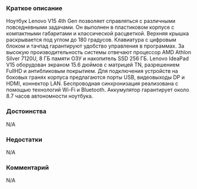 ### **Краткое описание**
Ноутбук Lenovo V15 4th Gen позволяет справляться с различными повседневными задачами. Он выполнен в пластиковом корпусе с компактными габаритами и классической расцветкой. Верхняя крышка раскрывается под углом до 180 градусов. Клавиатура с цифровым блоком и тачпад гарантируют удобство управления в программах. За высокую производительность системы отвечают процессор AMD Athlon Silver 7120U, 8 ГБ памяти ОЗУ и накопитель SSD 256 ГБ.  Lenovo IdeaPad V15 оборудован экраном 15.6 дюймов с матрицей TN, разрешением FullHD и антибликовым покрытием. Для подключения устройств на боковых гранях корпуса предлагаются порты USB, видеовыходы DP и HDMI, коннектор LAN. Беспроводная синхронизация реализована с помощью технологий Wi-Fi и Bluetooth. Аккумулятор гарантирует около 8.7 часов автономности ноутбука.

### **Достоинства**
N/A

### **Недостатки**
N/A

### **Комментарий**
N/A

